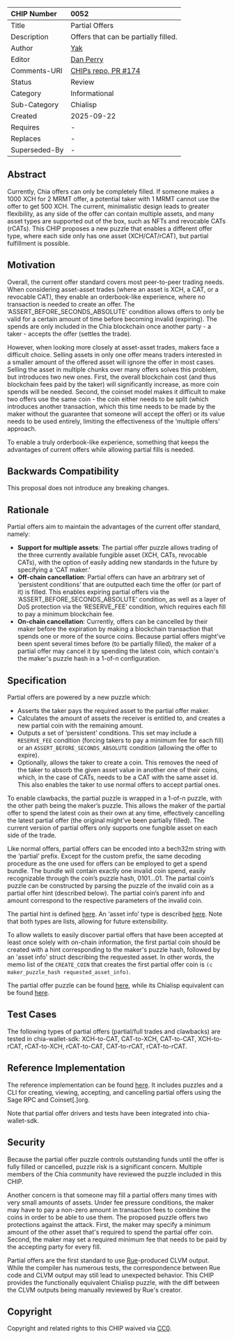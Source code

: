 CHIP Number   | 0052
:-------------|:----
Title         | Partial Offers
Description   | Offers that can be partially filled.
Author        | [Yak](https://github.com/yakuhito)
Editor        | [Dan Perry](https://github.com/danieljperry)
Comments-URI  | [CHIPs repo, PR #174](https://github.com/Chia-Network/chips/pull/174)
Status        | Review
Category      | Informational
Sub-Category  | Chialisp
Created       | 2025-09-22
Requires      | -
Replaces      | -
Superseded-By | -

## Abstract
Currently, Chia offers can only be completely filled. If someone makes a 1000 XCH for 2 MRMT offer, a potential taker with 1 MRMT cannot use the offer to get 500 XCH. The current, minimalistic design leads to greater flexibility, as any side of the offer can contain multiple assets, and many asset types are supported out of the box, such as NFTs and revocable CATs (rCATs). This CHIP proposes a new puzzle that enables a different offer type, where each side only has one asset (XCH/CAT/rCAT), but partial fulfillment is possible.

## Motivation
Overall, the current offer standard covers most peer-to-peer trading needs. When considering asset-asset trades (where an asset is XCH, a CAT, or a revocable CAT), they enable an orderbook-like experience, where no transaction is needed to create an offer. The ‘ASSERT_BEFORE_SECONDS_ABSOLUTE’ condition allows offers to only be valid for a certain amount of time before becoming invalid (expiring). The spends are only included in the Chia blockchain once another party - a taker - accepts the offer (settles the trade).

However, when looking more closely at asset-asset trades, makers face a difficult choice. Selling assets in only one offer means traders interested in a smaller amount of the offered asset will ignore the offer in most cases. Selling the asset in multiple chunks over many offers solves this problem, but introduces two new ones. First, the overall blockchain cost (and thus blockchain fees paid by the taker) will significantly increase, as more coin spends will be needed. Second, the coinset model makes it difficult to make two offers use the same coin - the coin either needs to be split (which introduces another transaction, which this time needs to be made by the maker without the guarantee that someone will accept the offer) or its value needs to be used entirely, limiting the effectiveness of the ‘multiple offers’ approach.

To enable a truly orderbook-like experience, something that keeps the advantages of current offers while allowing partial fills is needed.

## Backwards Compatibility
This proposal does not introduce any breaking changes.

## Rationale
Partial offers aim to maintain the advantages of the current offer standard, namely:
 * **Support for multiple assets**: The partial offer puzzle allows trading of the three currently available fungible asset (XCH, CATs, revocable CATs), with the option of easily adding new standards in the future by specifying a ‘CAT maker.’
 * **Off-chain cancellation**: Partial offers can have an arbitrary set of ‘persistent conditions’ that are outputted each time the offer (or part of it) is filled. This enables expiring partial offers via the ‘ASSERT_BEFORE_SECONDS_ABSOLUTE’ condition, as well as a layer of DoS protection via the ‘RESERVE_FEE’ condition, which requires each fill to pay a minimum blockchain fee.
 * **On-chain cancellation**: Currently, offers can be cancelled by their maker before the expiration by making a blockchain transaction that spends one or more of the source coins. Because partial offers might’ve been spent several times before (to be partially filled), the maker of a partial offer may cancel it by spending the latest coin, which contain's the maker's puzzle hash in a 1-of-n configuration.

## Specification
Partial offers are powered by a new puzzle which:
 * Asserts the taker pays the required asset to the partial offer maker.
 * Calculates the amount of assets the receiver is entitled to, and creates a new partial coin with the remaining amount.
 * Outputs a set of ‘persistent’ conditions. This set may include a `RESERVE_FEE` condition (forcing takers to pay a minimum fee for each fill) or an `ASSERT_BEFORE_SECONDS_ABSOLUTE` condition (allowing the offer to expire).
 * Optionally, allows the taker to create a coin. This removes the need of the taker to absorb the given asset value in another one of their coins, which, in the case of CATs, needs to be a CAT with the same asset id. This also enables the taker to use normal offers to accept partial ones.

To enable clawbacks, the partial puzzle is wrapped in a 1-of-n puzzle, with the other path being the maker’s puzzle. This allows the maker of the partial offer to spend the latest coin as their own at any time, effectively cancelling the latest partial offer (the original might’ve been partially filled). The current version of partial offers only supports one fungible asset on each side of the trade.

Like normal offers, partial offers can be encoded into a bech32m string with the ‘partial’ prefix. Except for the custom prefix, the same decoding procedure as the one used for offers can be employed to get a spend bundle. The bundle will contain exactly one invalid coin spend, easily recognizable through the coin’s puzzle hash, 0101...01. The partial coin’s puzzle can be constructed by parsing the puzzle of the invalid coin as a partial offer hint (described below). The partial coin’s parent info and amount correspond to the respective parameters of the invalid coin.

The partial hint is defined [here](https://github.com/Yakuhito/partial/blob/master/src/types/partial_hint.rs#L43). An ‘asset info’ type is described [here](https://github.com/Yakuhito/partial/blob/master/src/types/partial_hint.rs#L9). Note that both types are lists, allowing for future extensibility.

To allow wallets to easily discover partial offers that have been accepted at least once solely with on-chain information, the first partial coin should be created with a hint corresponding to the maker's puzzle hash, followed by an 'asset info' struct describing the requested asset. In other words, the memo list of the `CREATE_COIN` that creates the first partial offer coin is `(c maker_puzzle_hash requested_asset_info)`.

The partial offer puzzle can be found [here](https://github.com/Yakuhito/partial/blob/master/puzzles/partial.rue), while its Chialisp equivalent can be found [here](https://github.com/Yakuhito/partial/blob/master/puzzles/partial.clsp).

## Test Cases

The following types of partial offers (partial/full trades and clawbacks) are tested in chia-wallet-sdk: XCH-to-CAT, CAT-to-XCH, CAT-to-CAT, XCH-to-rCAT, rCAT-to-XCH, rCAT-to-CAT, CAT-to-rCAT, rCAT-to-rCAT.

## Reference Implementation
The reference implementation can be found [here](https://github.com/Yakuhito/partial). It includes puzzles and a CLI for creating, viewing, accepting, and cancelling partial offers using the Sage RPC and Coinset[.]org.

Note that partial offer drivers and tests have been integrated into chia-wallet-sdk.


## Security
Because the partial offer puzzle controls outstanding funds until the offer is fully filled or cancelled, puzzle risk is a significant concern. Multiple members of the Chia community have reviewed the puzzle included in this CHIP.

Another concern is that someone may fill a partial offers many times with very small amounts of assets. Under fee pressure conditions, the maker may have to pay a non-zero amount in transaction fees to combine the coins in order to be able to use them. The proposed puzzle offers two protections against the attack. First, the maker may specify a minimum amount of the other asset that's required to spend the partial offer coin. Second, the maker may set a required minimum fee that needs to be paid by the accepting party for every fill.

Partial offers are the first standard to use [Rue](https://github.com/xch-dev/rue)-produced CLVM output. While the compiler has numerous tests, the correspondence between Rue code and CLVM output may still lead to unexpected behavior. This CHIP provides the functionally equivalent Chialisp puzzle, with the diff between the CLVM outputs being manually reviewed by Rue's creator.

## Copyright
Copyright and related rights to this CHIP waived via [CC0](https://creativecommons.org/publicdomain/zero/1.0/).
